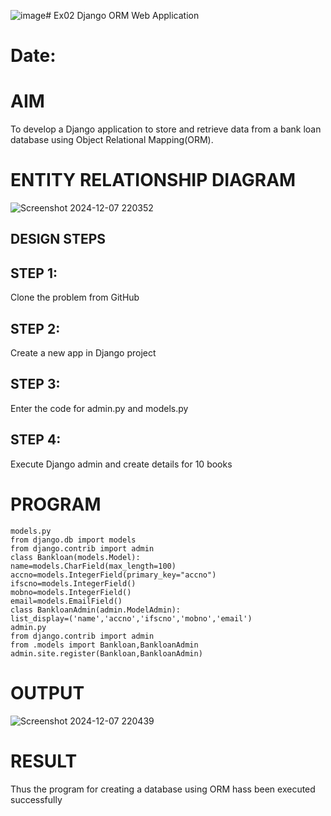 ![image](https://github.com/user-attachments/assets/183bbb6f-67a6-43b8-837d-64b15e2f6246)# Ex02 Django ORM Web Application
# Date:
# AIM
To develop a Django application to store and retrieve data from a bank loan database using Object Relational Mapping(ORM).

# ENTITY RELATIONSHIP DIAGRAM
![Screenshot 2024-12-07 220352](https://github.com/user-attachments/assets/7e2493ca-a1f4-485d-81e4-c98996f4e574)

## DESIGN STEPS
## STEP 1:
Clone the problem from GitHub

## STEP 2:
Create a new app in Django project

## STEP 3:
Enter the code for admin.py and models.py

## STEP 4:
Execute Django admin and create details for 10 books

# PROGRAM
```
models.py
from django.db import models
from django.contrib import admin
class Bankloan(models.Model):
name=models.CharField(max_length=100)
accno=models.IntegerField(primary_key="accno")
ifscno=models.IntegerField()
mobno=models.IntegerField()
email=models.EmailField()
class BankloanAdmin(admin.ModelAdmin):
list_display=('name','accno','ifscno','mobno','email')
admin.py
from django.contrib import admin
from .models import Bankloan,BankloanAdmin
admin.site.register(Bankloan,BankloanAdmin)

```
# OUTPUT
![Screenshot 2024-12-07 220439](https://github.com/user-attachments/assets/56d025a4-e0f7-4753-89c3-82a0e8a11b57)


# RESULT
Thus the program for creating a database using ORM hass been executed successfully
